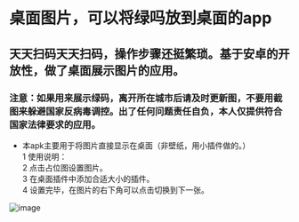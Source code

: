 # 桌面图片，可以将绿吗放到桌面的app
## 天天扫码天天扫码，操作步骤还挺繁琐。基于安卓的开放性，做了桌面展示图片的应用。
### 注意：如果用来展示绿码，离开所在城市后请及时更新图，不要用截图来躲避国家反病毒调控。出了任何问题责任自负，本人仅提供符合国家法律要求的应用。
+ 本apk主要用于将图片直接显示在桌面（非壁纸，用小插件做的。）   
       1 使用说明：   
       2 点击占位图设置图片。   
       3 在桌面插件中添加合适大小的插件。  
       4 设置完毕，在图片的右下角可以点击切换到下一张。  


![image](https://user-images.githubusercontent.com/19891319/135738725-9e88238e-22e4-4566-8dde-ccac8d4e2feb.png)
